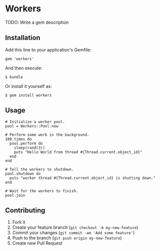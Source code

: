# Workers

TODO: Write a gem description

## Installation

Add this line to your application's Gemfile:

    gem 'workers'

And then execute:

    $ bundle

Or install it yourself as:

    $ gem install workers

## Usage

    # Initialize a worker pool.
    pool = Workers::Pool.new
    
    # Perform some work in the background.
    100.times do
      pool.perform do
        sleep(rand(3))
        puts "Hello World from thread #{Thread.current.object_id}"
      end
    end
    
    # Tell the workers to shutdown.
    pool.shutdown do
      puts "worker thread #{Thread.current.object_id} is shutting down."
    end
    
    # Wait for the workers to finish.
    pool.join

## Contributing

1. Fork it
2. Create your feature branch (`git checkout -b my-new-feature`)
3. Commit your changes (`git commit -am 'Add some feature'`)
4. Push to the branch (`git push origin my-new-feature`)
5. Create new Pull Request
